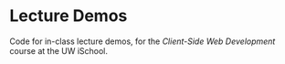 # Lecture Demos

Code for in-class lecture demos, for the _Client-Side Web Development_ course at the UW iSchool.

